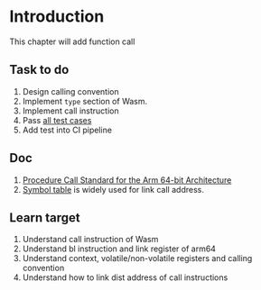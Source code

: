 # Introduction

This chapter will add function call

## Task to do

1. Design calling convention
2. Implement `type` section of Wasm.
3. Implement call instruction
4. Pass [all test cases](./test)
5. Add test into CI pipeline

## Doc

1. [Procedure Call Standard for the Arm 64-bit Architecture](https://github.com/ARM-software/abi-aa/blob/a82eef0433556b30539c0d4463768d9feb8cfd0b/aapcs64/aapcs64.rst)
2. [Symbol table](https://medium.com/ax1al/a-brief-info-on-linker-loader-symbol-symbol-tables-2fed729eb490) is widely used for link call address.

## Learn target

1. Understand call instruction of Wasm
2. Understand bl instruction and link register of arm64
3. Understand context, volatile/non-volatile registers and calling convention
4. Understand how to link dist address of call instructions
